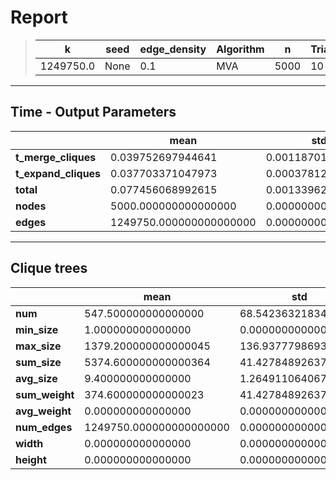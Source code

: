 # Report

> |k|seed|edge_density|Algorithm|n|Trials|
> |-|-|-|-|-|-|
> |1249750.0|None|0.1|MVA|5000|10|

---
## Time - Output Parameters
||mean|std|
|-|-|-|
|**t_merge_cliques**|     0.039752697944641|     0.001187014307584|
|**t_expand_cliques**|     0.037703371047973|     0.000378127042599|
|**total**|     0.077456068992615|     0.001339622071707|
|**nodes**|  5000.000000000000000|     0.000000000000000|
|**edges**|1249750.000000000000000|     0.000000000000000|

---
## Clique trees


||mean|std|
|-|-|-|
|**num**|   547.500000000000000|    68.542363218345159|
|**min_size**|     1.000000000000000|     0.000000000000000|
|**max_size**|  1379.200000000000045|   136.937779869382865|
|**sum_size**|  5374.600000000000364|    41.427848926376406|
|**avg_size**|     9.400000000000000|     1.264911064067352|
|**sum_weight**|   374.600000000000023|    41.427848926376406|
|**avg_weight**|     0.000000000000000|     0.000000000000000|
|**num_edges**|1249750.000000000000000|     0.000000000000000|
|**width**|     0.000000000000000|     0.000000000000000|
|**height**|     0.000000000000000|     0.000000000000000|
